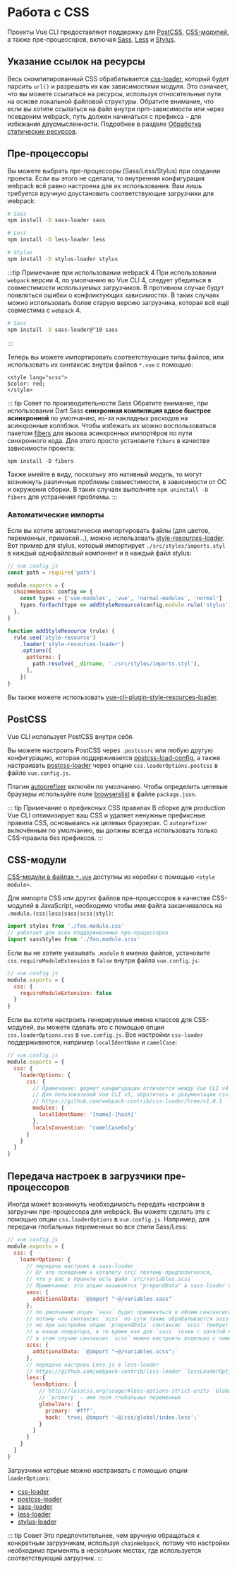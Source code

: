 # Работа с CSS

Проекты Vue CLI предоставляют поддержку для [PostCSS](http://postcss.org/), [CSS-модулей](https://github.com/css-modules/css-modules), а также пре-процессоров, включая [Sass](https://sass-lang.com/), [Less](http://lesscss.org/) и [Stylus](http://stylus-lang.com/).

## Указание ссылок на ресурсы

Весь скомпилированный CSS обрабатывается [css-loader](https://github.com/webpack-contrib/css-loader), который будет парсить `url()` и разрешать их как зависимостями модуля. Это означает, что вы можете ссылаться на ресурсы, используя относительные пути на основе локальной файловой структуры. Обратите внимание, что если вы хотите ссылаться на файл внутри npm-зависимости или через псевдоним webpack, путь должен начинаться с префикса `~` для избежания двусмысленности. Подробнее в разделе [Обработка статических ресурсов](./html-and-static-assets.md#обработка-статических-ресурсов).

## Пре-процессоры

Вы можете выбрать пре-процессоры (Sass/Less/Stylus) при создании проекта. Если вы этого не сделали, то внутренняя конфигурация webpack всё равно настроена для их использования. Вам лишь требуется вручную доустановить соответствующие загрузчики для webpack:

```bash
# Sass
npm install -D sass-loader sass

# Less
npm install -D less-loader less

# Stylus
npm install -D stylus-loader stylus
```

:::tip Примечание при использовании webpack 4
При использовании `webpack` версии 4, по умолчанию во Vue CLI 4, следует убедиться в совместимости используемых загрузчиков. В противном случае будут появляться ошибки о конфликтующих зависимостях. В таких случаях можно использовать более старую версию загрузчика, которая всё ещё совместима с `webpack` 4.

```bash
# Sass
npm install -D sass-loader@^10 sass
```
:::

Теперь вы можете импортировать соответствующие типы файлов, или использовать их синтаксис внутри файлов `*.vue` с помощью:

```vue
<style lang="scss">
$color: red;
</style>
```

::: tip Совет по производительности Sass
Обратите внимание, при использовании Dart Sass **синхронная компиляция вдвое быстрее асинхронной** по умолчанию, из-за накладных расходов на асинхронные коллбэки. Чтобы избежать их можно воспользоваться пакетом [fibers](https://www.npmjs.com/package/fibers) для вызова асинхронных импортёров по пути синхронного кода. Для этого просто установите `fibers` в качестве зависимости проекта:

```
npm install -D fibers
```

Также имейте в виду, поскольку это нативный модуль, то могут возникнуть различные проблемы совместимости, в зависимости от ОС и окружения сборки. В таких случаях выполните `npm uninstall -D fibers` для устранения проблемы.
:::

### Автоматические импорты

Если вы хотите автоматически импортировать файлы (для цветов, переменных, примесей...), можно использовать [style-resources-loader](https://github.com/yenshih/style-resources-loader). Вот пример для stylus, который импортирует `./src/styles/imports.styl` в каждый однофайловый компонент и в каждый файл stylus:

```js
// vue.config.js
const path = require('path')

module.exports = {
  chainWebpack: config => {
    const types = ['vue-modules', 'vue', 'normal-modules', 'normal']
    types.forEach(type => addStyleResource(config.module.rule('stylus').oneOf(type)))
  },
}

function addStyleResource (rule) {
  rule.use('style-resource')
    .loader('style-resources-loader')
    .options({
      patterns: [
        path.resolve(__dirname, './src/styles/imports.styl'),
      ],
    })
}
```

Вы также можете использовать [vue-cli-plugin-style-resources-loader](https://www.npmjs.com/package/vue-cli-plugin-style-resources-loader).

## PostCSS

Vue CLI использует PostCSS внутри себя.

Вы можете настроить PostCSS через `.postcssrc` или любую другую конфигурацию, которая поддерживается [postcss-load-config](https://github.com/michael-ciniawsky/postcss-load-config), а также настраивать [postcss-loader](https://github.com/postcss/postcss-loader) через опцию `css.loaderOptions.postcss` в файле `vue.config.js`.

Плагин [autoprefixer](https://github.com/postcss/autoprefixer) включён по умолчанию. Чтобы определить целевые браузеры используйте поле [browserslist](../guide/browser-compatibility.html#browserslist) в файле `package.json`.

::: tip Примечание о префиксных CSS правилах
В сборке для production Vue CLI оптимизирует ваш CSS и удаляет ненужные префиксные правила CSS, основываясь на целевых браузерах. С `autoprefixer` включённым по умолчанию, вы должны всегда использовать только CSS-правила без префиксов.
:::

## CSS-модули

[CSS-модули в файлах `*.vue`](https://vue-loader.vuejs.org/ru/guide/css-modules.html) доступны из коробки с помощью `<style module>`.

Для импорта CSS или других файлов пре-процессоров в качестве CSS-модулей в JavaScript, необходимо чтобы имя файла заканчивалось на `.module.(css|less|sass|scss|styl)`:

```js
import styles from './foo.module.css'
// работает для всех поддерживаемых пре-процессоров
import sassStyles from './foo.module.scss'
```

Если вы не хотите указывать `.module` в именах файлов, установите `css.requireModuleExtension` в `false` внутри файла `vue.config.js`:

```js
// vue.config.js
module.exports = {
  css: {
    requireModuleExtension: false
  }
}
```

Если вы хотите настроить генерируемые имена классов для CSS-модулей, вы можете сделать это с помощью опции `css.loaderOptions.css` в `vue.config.js`. Все настройки `css-loader` поддерживаются, например `localIdentName` и `camelCase`:

```js
// vue.config.js
module.exports = {
  css: {
    loaderOptions: {
      css: {
        // Примечание: формат конфигурации отличается между Vue CLI v4 и v3
        // Для пользователей Vue CLI v3, обратитесь к документации css-loader v1
        // https://github.com/webpack-contrib/css-loader/tree/v1.0.1
        modules: {
          localIdentName: '[name]-[hash]'
        },
        localsConvention: 'camelCaseOnly'
      }
    }
  }
}
```

## Передача настроек в загрузчики пре-процессоров

Иногда может возникнуть необходимость передать настройки в загрузчик пре-процессора для webpack. Вы можете сделать это с помощью опции `css.loaderOptions` в `vue.config.js`. Например, для передачи глобальных переменных во все стили Sass/Less:

```js
// vue.config.js
module.exports = {
  css: {
    loaderOptions: {
      // передача настроек в sass-loader
      // @/ это псевдоним к каталогу src/ поэтому предполагается,
      // что у вас в проекте есть файл `src/variables.scss`
      // Примечание: эта опция называется "prependData" в sass-loader v8
      sass: {
        additionalData: `@import "~@/variables.sass"`
      },
      // по умолчанию опция `sass` будет применяться к обоим синтаксисам
      // потому что синтаксис `scss` по сути также обрабатывается sass-loader
      // но при настройке опции `prependData` синтаксис `scss` требует точку с запятой
      // в конце оператора, в то время как для `sass` точки с запятой не требуется
      // в этом случае синтаксис `scss` можно настроить отдельно с помощью опции `scss`
      scss: {
        additionalData: `@import "~@/variables.scss";`
      },
      // передача настроек Less.js в less-loader
      // https://github.com/webpack-contrib/less-loader `lessLoaderOptions` Параметры 
      less:{
        lessOptions: {
          // http://lesscss.org/usage/#less-options-strict-units `Global Variables`
          // `primary` — имя поля глобальных переменных
          globalVars: {
            primary: '#fff',
            hack: `true; @import '~@/css/global/index.less';`
          }
        }
      }
    }
  }
}
```

Загрузчики которые можно настраивать с помощью опции `loaderOptions`:

- [css-loader](https://github.com/webpack-contrib/css-loader)
- [postcss-loader](https://github.com/postcss/postcss-loader)
- [sass-loader](https://github.com/webpack-contrib/sass-loader)
- [less-loader](https://github.com/webpack-contrib/less-loader)
- [stylus-loader](https://github.com/shama/stylus-loader)

::: tip Совет
Это предпочтительнее, чем вручную обращаться к конкретным загрузчикам, используя `chainWebpack`, потому что настройки необходимо применять в нескольких местах, где используется соответствующий загрузчик.
:::
